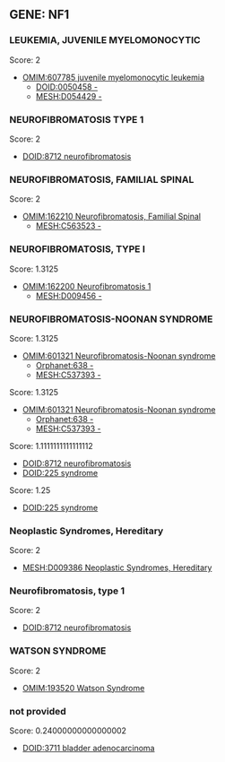 
## GENE: NF1

### LEUKEMIA, JUVENILE MYELOMONOCYTIC

Score: 2

 * [OMIM:607785 juvenile myelomonocytic leukemia](http://beta.monarchinitiative.org/disease/OMIM:607785)
    * [DOID:0050458 -](http://beta.monarchinitiative.org/disease/DOID:0050458)
    * [MESH:D054429 -](http://beta.monarchinitiative.org/disease/MESH:D054429)

### NEUROFIBROMATOSIS TYPE 1

Score: 2

 * [DOID:8712 neurofibromatosis](http://beta.monarchinitiative.org/disease/DOID:8712)

### NEUROFIBROMATOSIS, FAMILIAL SPINAL

Score: 2

 * [OMIM:162210 Neurofibromatosis, Familial Spinal](http://beta.monarchinitiative.org/disease/OMIM:162210)
    * [MESH:C563523 -](http://beta.monarchinitiative.org/disease/MESH:C563523)

### NEUROFIBROMATOSIS, TYPE I

Score: 1.3125

 * [OMIM:162200 Neurofibromatosis 1](http://beta.monarchinitiative.org/disease/OMIM:162200)
    * [MESH:D009456 -](http://beta.monarchinitiative.org/disease/MESH:D009456)

### NEUROFIBROMATOSIS-NOONAN SYNDROME

Score: 1.3125

 * [OMIM:601321 Neurofibromatosis-Noonan syndrome](http://beta.monarchinitiative.org/disease/OMIM:601321)
    * [Orphanet:638 -](http://beta.monarchinitiative.org/disease/Orphanet:638)
    * [MESH:C537393 -](http://beta.monarchinitiative.org/disease/MESH:C537393)

Score: 1.3125

 * [OMIM:601321 Neurofibromatosis-Noonan syndrome](http://beta.monarchinitiative.org/disease/OMIM:601321)
    * [Orphanet:638 -](http://beta.monarchinitiative.org/disease/Orphanet:638)
    * [MESH:C537393 -](http://beta.monarchinitiative.org/disease/MESH:C537393)

Score: 1.1111111111111112

 * [DOID:8712 neurofibromatosis](http://beta.monarchinitiative.org/disease/DOID:8712)
 * [DOID:225 syndrome](http://beta.monarchinitiative.org/disease/DOID:225)

Score: 1.25

 * [DOID:225 syndrome](http://beta.monarchinitiative.org/disease/DOID:225)

### Neoplastic Syndromes, Hereditary

Score: 2

 * [MESH:D009386 Neoplastic Syndromes, Hereditary](http://beta.monarchinitiative.org/disease/MESH:D009386)

### Neurofibromatosis, type 1

Score: 2

 * [DOID:8712 neurofibromatosis](http://beta.monarchinitiative.org/disease/DOID:8712)

### WATSON SYNDROME

Score: 2

 * [OMIM:193520 Watson Syndrome](http://beta.monarchinitiative.org/disease/OMIM:193520)

### not provided

Score: 0.24000000000000002

 * [DOID:3711 bladder adenocarcinoma](http://beta.monarchinitiative.org/disease/DOID:3711)
